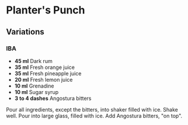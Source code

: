# Planter's Punch

## Variations

### IBA

* **45 ml** Dark rum
* **35 ml** Fresh orange juice
* **35 ml** Fresh pineapple juice
* **20 ml** Fresh lemon juice
* **10 ml** Grenadine
* **10 ml** Sugar syrup
* **3 to 4 dashes** Angostura bitters

Pour all ingredients, except the bitters, into shaker filled with ice. Shake well. Pour into large glass, filled with ice. Add Angostura bitters, "on top".
